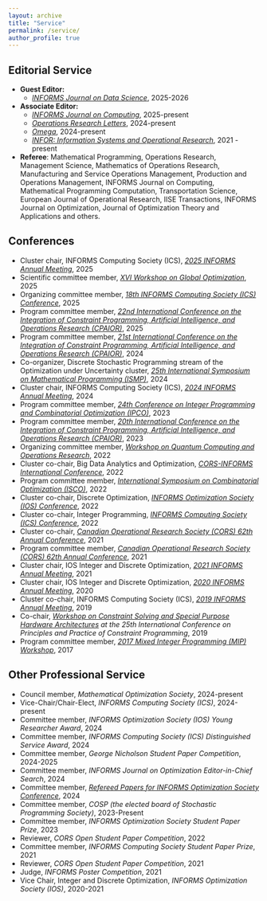 ```yaml
---
layout: archive
title: "Service"
permalink: /service/
author_profile: true
---
```


## Editorial Service
- **Guest Editor:**
  - [*INFORMS Journal on Data Science*](https://pubsonline.informs.org/journal/ijds), 2025-2026
- **Associate Editor:**
  - [*INFORMS Journal on Computing*](https://pubsonline.informs.org/journal/ijoc), 2025-present
  - [*Operations Research Letters*](https://www.sciencedirect.com/journal/operations-research-letters), 2024-present
  - [*Omega*](https://www.sciencedirect.com/journal/omega), 2024-present
  - [*INFOR: Information Systems and Operational Research*](https://www.tandfonline.com/journals/tinf20), 2021 - present
- **Referee**: Mathematical Programming, Operations Research, Management Science, Mathematics of Operations Research, Manufacturing and Service Operations Management, Production and Operations Management, INFORMS Journal on Computing, Mathematical Programming Computation, Transportation Science, European Journal of Operational Research, IISE Transactions, INFORMS Journal on Optimization, Journal of Optimization Theory and Applications and others.

## Conferences
- Cluster chair, INFORMS Computing Society (ICS), *[2025 INFORMS Annual Meeting](https://meetings.informs.org/wordpress/annual/)*, 2025
- Scientific committee member, *[XVI Workshop on Global Optimization](https://sites.google.com/view/stogo25/)*, 2025
- Organizing committee member, *[18th  INFORMS Computing Society (ICS) Conference](https://sites.google.com/view/ics-2025/)*, 2025
- Program committee member, *[22nd International Conference on the Integration of Constraint Programming, Artificial Intelligence, and Operations Research (CPAIOR)](https://sites.google.com/view/cpaior2025)*, 2025
- Program committee member, *[21st International Conference on the Integration of Constraint Programming, Artificial Intelligence, and Operations Research (CPAIOR)](https://sites.google.com/view/cpaior2024)*, 2024
- Co-organizer, Discrete Stochastic Programming stream of the Optimization under Uncertainty cluster, *[25th International Symposium on Mathematical Programming (ISMP)](https://ismp2024.gerad.ca/)*, 2024
- Cluster chair, INFORMS Computing Society (ICS), *[2024 INFORMS Annual Meeting](https://meetings.informs.org/wordpress/seattle2024/)*, 2024
- Program committee member, *[24th Conference on Integer Programming and Combinatorial Optimization (IPCO)](https://optimization.discovery.wisc.edu/ipco-2023-madison/)*, 2023
- Program committee member, *[20th International Conference on the Integration of Constraint Programming, Artificial Intelligence, and Operations Research (CPAIOR)](https://sites.google.com/view/cpaior2023)*, 2023
- Organizing committee member, *[Workshop on Quantum Computing and Operations Research](https://sites.google.com/view/qcor22/home)*, 2022
- Cluster co-chair, Big Data Analytics and Optimization, *[CORS-INFORMS International Conference](https://meetings.informs.org/wordpress/2022international/)*, 2022
- Program committee member, *[International Symposium on Combinatorial Optimization (ISCO)](https://isco2022.sciencesconf.org)*, 2022
- Cluster co-chair, Discrete Optimization, *[INFORMS Optimization Society (IOS) Conference](https://cecas.clemson.edu/informs-conference/)*, 2022 
- Cluster co-chair, Integer Programming, *[INFORMS Computing Society (ICS) Conference](https://ics2022tampa.eng.usf.edu)*, 2022
- Cluster co-chair, *[Canadian Operational Research Society (CORS) 62th Annual Conference](https://uwaterloo.ca/canadian-operational-research-society-conference/)*, 2021
- Program committee member, *[Canadian Operational Research Society (CORS) 62th Annual Conference](https://uwaterloo.ca/canadian-operational-research-society-conference/)*, 2021
- Cluster chair, IOS Integer and Discrete Optimization, *[2021 INFORMS Annual Meeting](https://meetings.informs.org/wordpress/anaheim2021/)*, 2021 
- Cluster chair, IOS Integer and Discrete Optimization, *[2020 INFORMS Annual Meeting](https://meetings.informs.org/wordpress/annual2020/)*, 2020
- Cluster co-chair, INFORMS Computing Society (ICS), *[2019 INFORMS Annual Meeting](https://meetings.informs.org/wordpress/seattle2019/#_gl=1*3owtft*_gcl_au*MTEwODI4NDgxNi4xNjk4NzYwOTg2)*, 2019
- Co-chair, *[Workshop on Constraint Solving and Special Purpose Hardware Architectures](https://sites.google.com/view/cphardware2019/) at the 25th International Conference on Principles and Practice of Constraint Programming*, 2019
- Program committee member, *[2017 Mixed Integer Programming (MIP) Workshop](https://web.archive.org/web/20220709054916/https://sites.google.com/site/mipworkshop2017/home)*, 2017


## Other Professional Service
- Council member, *Mathematical Optimization Society*, 2024-present
- Vice-Chair/Chair-Elect, *INFORMS Computing Society (ICS)*, 2024-present
- Committee member, *INFORMS Optimization Society (IOS) Young Researcher Award*, 2024
- Committee member, *INFORMS Computing Society (ICS) Distinguished Service Award*, 2024
- Committee member, *George Nicholson Student Paper Competition*, 2024-2025
- Committee member, *INFORMS Journal on Optimization Editor-in-Chief Search*, 2024
- Committee member, *[Refereed Papers for INFORMS Optimization Society Conference](https://ios2024.rice.edu/refereed-papers/)*, 2024
- Committee member, *COSP (the elected board of Stochastic Programming Society)*, 2023-Present
- Committee member, *INFORMS Optimization Society Student Paper Prize*, 2023
- Reviewer, *CORS Open Student Paper Competition*, 2022
- Committee member, *INFORMS Computing Society Student Paper Prize*, 2021
- Reviewer, *CORS Open Student Paper Competition*, 2021
- Judge, *INFORMS Poster Competition*, 2021
- Vice Chair, Integer and Discrete Optimization, *INFORMS Optimization Society (IOS)*, 2020-2021

